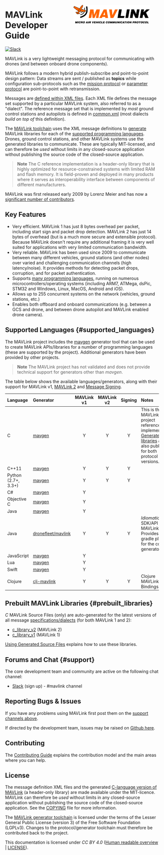 <span style="float:right; padding:10px; margin-right:20px;"><a href="https://github.com/mavlink/mavlink"><img src="../assets/site/logo_mavlink_small.png" title="MAVLink Logo" width="250px" /></a></span>
# MAVLink Developer Guide

[![Slack](https://px4-slack.herokuapp.com/badge.svg)](http://slack.px4.io)

MAVLink is a very lightweight messaging protocol for communicating with drones (and between onboard drone components).

MAVLink follows a modern hybrid publish-subscribe and point-to-point design pattern: Data streams are sent / published as **topics** while configuration sub-protocols such as the [mission protocol](protocol/mission.md) or [parameter protocol](protocol/parameter.md) are point-to-point with retransmission.

Messages are [defined within XML files](messages/README.md).
Each XML file defines the message set supported by a particular MAVLink system, also referred to as a "dialect". 
The reference message set that is implemented by *most* ground control stations and autopilots is defined in [common.xml](messages/common.md) (most dialects *build on top of* this definition).

The [MAVLink toolchain](https://github.com/mavlink/mavlink/) uses the XML message definitions to [generate](getting_started/generate_source.md) MAVLink libraries for each of the [supported programming languages](#supported_languages).
Drones, ground control stations, and other MAVLink systems use the generated libraries to communicate.
These are typically MIT-licensed, and can therefore be *used* without limits in any closed-source application without publishing the source code of the closed-source application.

> **Note** The C reference implementation is a header-only library that is highly optimized for resource-constrained systems with limited RAM and flash memory. 
  It is field-proven and deployed in many products where it serves as interoperability interface between components of different manufacturers.

MAVLink was first released early 2009 by Lorenz Meier and has now a [significant number of contributors](https://github.com/mavlink/mavlink/graphs/contributors).


## Key Features

- Very efficient. MAVLink 1 has just 8 bytes overhead per packet, including start sign and packet drop detection. MAVLink 2 has just 14 bytes of overhead (but is a much more secure and extensible protocol).
  Because MAVLink doesn't require any additional framing it is very well suited for applications with very limited communication bandwidth.
- Very reliable. MAVLink has been used since 2009 to communicate between many different vehicles, ground stations (and other nodes) over varied and challenging communication channels (high latency/noise). It provides methods for detecting packet drops, corruption, and for packet authentication.
- Supports [many programming languages](#supported_languages), running on numerous microcontrollers/operating systems (including ARM7, ATMega, dsPic, STM32 and Windows, Linux, MacOS, Android and iOS).
- Allows up to 255 concurrent systems on the network (vehicles, ground stations, etc.)
- Enables both offboard and onboard communications (e.g. between a GCS and drone, and between drone autopilot and MAVLink enabled drone camera).


## Supported Languages {#supported_languages}

The MAVLink project includes the [mavgen](getting_started/generate_source.md#mavgen) generator tool that can be used to create MAVLink APIs/libraries for a number of programming languages (these are supported by the project). 
Additional generators have been provided by other projects. 

> **Note** The MAVLink project has not validated and does not provide technical support for generators other than *mavgen*.

The table below shows the available languages/generators, along with their support for MAVLink v1, [MAVLink 2](guide/mavlink_2.md) and [Message Signing](guide/message_signing.md).

Language | Generator | MAVLink v1 | MAVLink v2 | Signing | Notes
:--- | :--- | :---:| :---: | :---: | :---
C       | [mavgen](getting_started/generate_source.md#mavgen) | Y | Y | Y | This is the MAVLink project reference implementation. [Generated libraries](#prebuilt_libraries) are also published for both protocol versions.
C++11   | [mavgen](getting_started/generate_source.md#mavgen) | Y | Y | Y | 
Python (2.7+, 3.3+) | [mavgen](getting_started/generate_source.md#mavgen) | Y | Y | Y | 
C#      | [mavgen](getting_started/generate_source.md#mavgen) | Y |  | 
Objective C | [mavgen](getting_started/generate_source.md#mavgen) | Y | | | 
Java    | [mavgen](getting_started/generate_source.md#mavgen) | Y | | |
Java    | [dronefleet/mavlink](https://github.com/dronefleet/mavlink) | Y | Y | Y | *Idiomatic* Java SDK/API for MAVLink. Provides a gradle plugin for the code generator.
JavaScript | [mavgen](getting_started/generate_source.md#mavgen) | Y | | | 
Lua     | [mavgen](getting_started/generate_source.md#mavgen) | Y | | | 
Swift   | [mavgen](getting_started/generate_source.md#mavgen) | Y | | | 
Clojure | [clj-mavlink](https://github.com/WickedShell/clj-mavlink) | Y | Y | Y | Clojure MAVLink Bindings.



## Prebuilt MAVLink Libraries {#prebuilt_libraries}

*C* MAVLink Source Files (only) are auto-generated for the latest versions of all message [specifications/dialects](messages/README.md) (for both MAVLink 1 and 2):
* [c_library_v2](https://github.com/mavlink/c_library_v2) (MAVLink 2)
* [c_library_v1](https://github.com/mavlink/c_library_v1) (MAVLink 1)


[Using Generated Source Files](getting_started/use_source.md) explains how to use these libraries.


## Forums and Chat {#support}

The core development team and community are active on the following chat channel:

* [Slack](http://slack.px4.io) (sign up) - #mavlink channel


## Reporting Bugs & Issues

If you have any problems using MAVLink first post them on the [support channels above](#support).

If directed by the development team, issues may be raised on [Github here](https://github.com/mavlink/mavlink/issues).


## Contributing

The [Contributing Guide](contributing/contributing.md) explains the contribution model and the main areas where you can help.


## License

The message definition XML files and the generated [C-language version of MAVLink](#prebuilt_libraries) (a header-only library) are made available under the MIT-licence. MAVLink can therefore be *used* without limits in any closed-source application without publishing the source code of the closed-source application. See the [COPYING](https://github.com/mavlink/mavlink/blob/master/COPYING) file for more information.

The [MAVLink generator toolchain](https://github.com/mavlink/mavlink/) is licensed under the terms of the Lesser General Public License (version 3) of the Free Software Foundation (LGPLv3). Changes to the protocol/generator toolchain must therefore be contributed back to the project.

This documentation is licensed under *CC BY 4.0* ([Human readable overview](https://creativecommons.org/licenses/by/4.0/) | [LICENSE](https://github.com/mavlink/mavlink-devguide/blob/master/LICENSE)).
